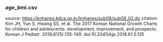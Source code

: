 
### age_bmi.csv
source: https://knhanes.kdca.go.kr/knhanes/sub08/sub08_02.do
citation: Kim JH, Yun S, Hwang SS, et al. The 2017 Korean National Growth Charts for children and adolescents: development, improvement, and prospects. Korean J Pediatr. 2018;61(5):135-149. doi:10.3345/kjp.2018.61.5.135
